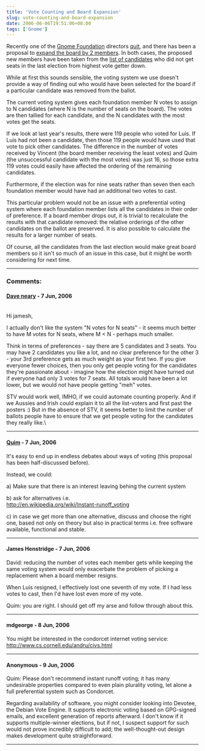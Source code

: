 ```yaml
---
title: 'Vote Counting and Board Expansion'
slug: vote-counting-and-board-expansion
date: 2006-06-06T19:51:06+08:00
tags: ['Gnome']
---
```


Recently one of the [Gnome Foundation](http://foundation.gnome.org/)
directors
[quit](http://tieguy.org/blog/2006/06/01/resigning-from-the-board/), and
there has been a proposal to [expand the board by 2
members](http://mail.gnome.org/archives/foundation-list/2006-June/msg00042.html).
In both cases, the proposed new members have been taken from the [list
of
candidates](http://foundation.gnome.org/vote/results.php?election_id=2)
who did not get seats in the last election from highest vote getter
down.

While at first this sounds sensible, the voting system we use doesn\'t
provide a way of finding out who would have been selected for the board
if a particular candidate was removed from the ballot.

The current voting system gives each foundation member N votes to assign
to N candidates (where N is the number of seats on the board). The votes
are then tallied for each candidate, and the N candidates with the most
votes get the seats.

If we look at last year\'s results, there were 119 people who voted for
Luis. If Luis had not been a candidate, then those 119 people would have
used that vote to pick other candidates. The difference in the number of
votes received by Vincent (the board member receiving the least votes)
and Quim (the unsuccessful candidate with the most votes) was just 16,
so those extra 119 votes could easily have affected the ordering of the
remaining candidates.

Furthermore, if the election was for nine seats rather than seven then
each foundation member would have had an additional two votes to cast.

This particular problem would not be an issue with a preferential voting
system where each foundation member lists all the candidates in their
order of preference. If a board member drops out, it is trivial to
recalculate the results with that candidate removed: the relative
orderings of the other candidates on the ballot are preserved. It is
also possible to calculate the results for a larger number of seats.

Of course, all the candidates from the last election would make great
board members so it isn\'t so much of an issue in this case, but it
might be worth considering for next time.

---
### Comments:
#### [Dave neary](http://blogs.gnome.org/bolsh) - <time datetime="2006-06-07 02:33:39">7 Jun, 2006</time>

\
Hi jamesh,

I actually don\'t like the system \"N votes for N seats\" - it seems
much better to have M votes for N seats, where M \< N - perhaps much
smaller.

Think in terms of preferences - say there are 5 candidates and 3 seats.
You may have 2 candidates you like a lot, and no clear preference for
the other 3 - your 3rd preference gets as much weight as your first two.
If you give everyone fewer choices, then you only get people voting for
the candidates they\'re passionate about - imagine how the election
might have turned out if everyone had only 3 votes for 7 seats. All
totals would have been a lot lower, but we would not have people getting
\"meh\" votes.

STV would work well, IMHO, if we could automate counting properly. And
if we Aussies and Irish could explain it to all the list-voters and
first past the posters :) But in the absence of STV, it seems better to
limit the number of ballots people have to ensure that we get people
voting for the candidates they really like.\

---
#### [Quim](http://desdeamericaconamor.org) - <time datetime="2006-06-07 10:04:26">7 Jun, 2006</time>

It\'s easy to end up in endless debates about ways of voting (this
proposal has been half-discussed before).

Instead, we could:

a\) Make sure that there is an interest leaving behing the current
system

b\) ask for alternatives i.e.\
<http://en.wikipedia.org/wiki/Instant-runoff_voting>

c\) in case we get more than one alternative, discuss and choose the
right one, based not only on theory but also in practical terms i.e.
free software available, functional and stable.

---
#### James Henstridge - <time datetime="2006-06-07 12:41:05">7 Jun, 2006</time>

David: reducing the number of votes each member gets while keeping the
same voting system would only exacerbate the problem of picking a
replacement when a board member resigns.

When Luis resigned, I effectively lost one seventh of my vote. If I had
less votes to cast, then I\'d have lost even more of my vote.

Quim: you are right. I should get off my arse and follow through about
this.

---
#### mdgeorge - <time datetime="2006-06-08 03:38:41">8 Jun, 2006</time>

You might be interested in the condorcet internet voting service:
<http://www.cs.cornell.edu/andru/civs.html>

---
#### Anonymous - <time datetime="2006-06-09 13:23:24">9 Jun, 2006</time>

Quim: Please don\'t recommend instant runoff voting; it has many
undesirable properties compared to even plain plurality voting, let
alone a full preferential system such as Condorcet.

Regarding availability of software, you might consider looking into
Devotee, the Debian Vote Engine. It supports electronic voting based on
GPG-signed emails, and excellent generation of reports afterward. I
don\'t know if it supports multiple-winner elections, but if not, I
suspect support for such would not prove incredibly difficult to add;
the well-thought-out design makes development quite straightforward.

---
